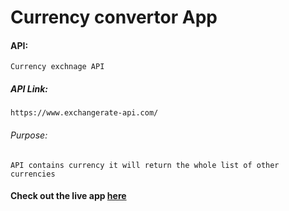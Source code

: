 # Currency convertor App

#### API:
    Currency exchnage API

##### API Link:
    https://www.exchangerate-api.com/

###### Purpose:
    API contains currency it will return the whole list of other currencies

#### Check out the live app [here](https://priyanka23-brs.github.io/React-Currency-Convertor/)
